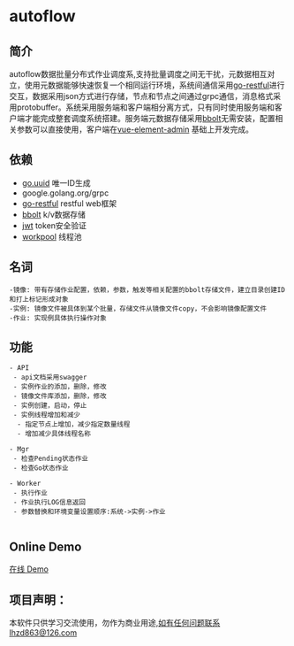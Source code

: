 # autoflow

## 简介

autoflow数据批量分布式作业调度系,支持批量调度之间无干扰，元数据相互对立，使用元数据能够快速恢复一个相同运行环境，系统间通信采用[go-restful](https://github.com/emicklei/go-restful)进行交互，数据采用json方式进行存储，节点和节点之间通过grpc通信，消息格式采用protobuffer。系统采用服务端和客户端相分离方式，只有同时使用服务端和客户端才能完成整套调度系统搭建。服务端元数据存储采用[bbolt](https://github.com/etcd-io/bbolt)无需安装，配置相关参数可以直接使用，客户端在[vue-element-admin](https://github.com/PanJiaChen/vue-element-admin) 基础上开发完成。

## 依赖

- [go.uuid](https://github.com/satori/Go.uuid) 唯一ID生成
- google.golang.org/grpc
- [go-restful](https://github.com/emicklei/go-restful) restful web框架
- [bbolt](https://github.com/etcd-io/bbolt) k/v数据存储
- [jwt](https://github.com/robbert229/jwt) token安全验证
- [workpool](https://github.com/goinggo/workpool) 线程池


## 名词
```
-镜像: 带有存储作业配置，依赖，参数，触发等相关配置的bbolt存储文件，建立目录创建ID和打上标记形成对象
-实例: 镜像文件被具体到某个批量，存储文件从镜像文件copy，不会影响镜像配置文件
-作业: 实现例具体执行操作对象

```
## 功能
```
- API
 - api文档采用swagger
 - 实例作业的添加，删除，修改
 - 镜像文件库添加，删除，修改
 - 实例创建，启动，停止
 - 实例线程增加和减少
  - 指定节点上增加，减少指定数量线程
  - 增加减少具体线程名称
 
- Mgr
 - 检查Pending状态作业
 - 检查Go状态作业
 
- Worker
 - 执行作业
 - 作业执行LOG信息返回
 - 参数替换和环境变量设置顺序:系统->实例->作业
 
```

## Online Demo

[在线 Demo](https://122.51.161.53:12300)

## 项目声明：
本软件只供学习交流使用，勿作为商业用途,如有任何问题联系lhzd863@126.com
